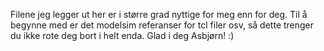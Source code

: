 Filene jeg legger ut her er i større grad nyttige for meg enn for deg. 
Til å begynne med er det modelsim referanser for tcl filer osv, så dette trenger du ikke rote deg bort i helt enda.
Glad i deg Asbjørn! :)
